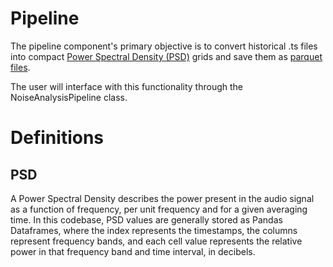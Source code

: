 # Pipeline

The pipeline component's primary objective is to convert historical .ts files into compact [Power Spectral Density (PSD)](#psd) grids and save them as [parquet files](https://parquet.apache.org/).

The user will interface with this functionality through the NoiseAnalysisPipeline class.




# Definitions

## PSD

A Power Spectral Density describes the power present in the audio signal as a function of frequency, per unit frequency and for a given averaging time. In this codebase, PSD values are generally stored as Pandas Dataframes, where the index represents the timestamps, the columns represent frequency bands, and each cell value represents the relative power in that frequency band and time interval, in decibels.
